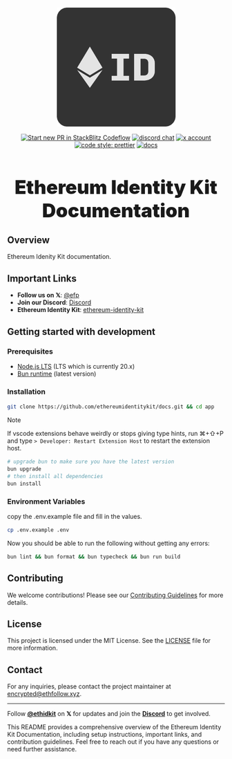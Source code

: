 <p align="center">
  <a href="https://ethfollow.xyz" target="_blank" rel="noopener noreferrer">
    <img width="275" src="./public/logo.png" alt="Ethereum Identity Kit logo" />
  </a>
</p>

<p align="center">
  <a href="https://pr.new/ethereumfollowprotocol/app"><img src="https://developer.stackblitz.com/img/start_pr_dark_small.svg" alt="Start new PR in StackBlitz Codeflow" /></a>
  <a href="https://discord.com/invite/ZUyG3mSXFD"><img src="https://img.shields.io/badge/chat-discord-blue?style=flat&logo=discord" alt="discord chat" /></a>
  <a href="https://x.com/ethidkit"><img src="https://img.shields.io/twitter/follow/ethidkit?label=%40ethidkit&style=social&link=https%3A%2F%2Fx.com%2Fethidkit" alt="x account" /></a>
  <a href="https://github.com/ethereumidentitykit/identity-kit"><img src="https://img.shields.io/badge/code_style-prettier-ff69b4.svg?style=flat-square" alt="code style: prettier" /></a>
  <a href="https://docs.ethidentitykit.com"><img src="https://img.shields.io/badge/docs-ethidentitykit.com-blue?style=flat-square" alt="docs" /></a>
</p>

<h1 align="center" style="font-size: 2.75rem; font-weight: 900;">Ethereum Identity Kit Documentation</h1>

## Overview

Ethereum Idenity Kit documentation.

## Important Links

- **Follow us on 𝕏**: [@efp](https://x.com/ethidkit)
- **Join our Discord**: [Discord](https://discord.ethfollow.xyz)
- **Ethereum Identity Kit**: [ethereum-identity-kit](https://github.com/ethereumidentitykit/ethereum-identity-kit)

## Getting started with development

### Prerequisites

- [Node.js LTS](https://nodejs.org/en) (LTS which is currently 20.x)
- [Bun runtime](https://bun.sh/) (latest version)

### Installation

```bash
git clone https://github.com/ethereumidentitykit/docs.git && cd app
```

> [!NOTE]
> If vscode extensions behave weirdly or stops giving type hints, run ⌘+⇧+P and type `> Developer: Restart Extension Host` to restart the extension host.

```bash
# upgrade bun to make sure you have the latest version
bun upgrade
# then install all dependencies
bun install
```

### Environment Variables

copy the .env.example file and fill in the values.

```bash
cp .env.example .env
```

Now you should be able to run the following without getting any errors:

```bash
bun lint && bun format && bun typecheck && bun run build
```

## Contributing

We welcome contributions! Please see our [Contributing Guidelines](./.github/CONTRIBUTING.md) for more details.

## License

This project is licensed under the MIT License. See the [LICENSE](./LICENSE) file for more information.

## Contact

For any inquiries, please contact the project maintainer at [encrypted@ethfollow.xyz](mailto:encrypted@ethfollow.xyz).

---

Follow [**@ethidkit**](https://x.com/ethidkit) on **𝕏** for updates and join the [**Discord**](https://discord.ethfollow.xyz) to get involved.

This README provides a comprehensive overview of the Ethereum Identity Kit Documentation, including setup instructions, important links, and contribution guidelines. Feel free to reach out if you have any questions or need further assistance.
